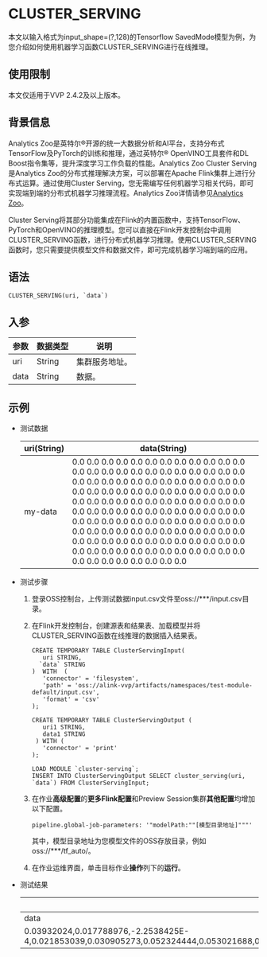 # CLUSTER\_SERVING

本文以输入格式为input\_shape=\(?,128\)的Tensorflow SavedMode模型为例，为您介绍如何使用机器学习函数CLUSTER\_SERVING进行在线推理。

## 使用限制

本文仅适用于VVP 2.4.2及以上版本。

## 背景信息

Analytics Zoo是英特尔®开源的统一大数据分析和AI平台，支持分布式TensorFlow及PyTorch的训练和推理，通过英特尔® OpenVINO工具套件和DL Boost指令集等，提升深度学习工作负载的性能。Analytics Zoo Cluster Serving是Analytics Zoo的分布式推理解决方案，可以部署在Apache Flink集群上进行分布式运算。通过使用Cluster Serving，您无需编写任何机器学习相关代码，即可实现端到端的分布式机器学习推理流程。Analytics Zoo详情请参见[Analytics Zoo](https://analytics-zoo.github.io/master/#ClusterServingGuide/ProgrammingGuide/)。

Cluster Serving将其部分功能集成在Flink的内置函数中，支持TensorFlow、PyTorch和OpenVINO的推理模型。您可以直接在Flink开发控制台中调用CLUSTER\_SERVING函数，进行分布式机器学习推理。使用CLUSTER\_SERVING函数时，您只需要提供模型文件和数据文件，即可完成机器学习端到端的应用。

## 语法

```
CLUSTER_SERVING(uri, `data`)
```

## 入参

|参数|数据类型|说明|
|--|----|--|
|uri|String|集群服务地址。|
|data|String|数据。|

## 示例

-   测试数据

    |uri\(String\)|data\(String\)|
    |-------------|--------------|
    |my-data|0.0 0.0 0.0 0.0 0.0 0.0 0.0 0.0 0.0 0.0 0.0 0.0 0.0 0.0 0.0 0.0 0.0 0.0 0.0 0.0 0.0 0.0 0.0 0.0 0.0 0.0 0.0 0.0 0.0 0.0 0.0 0.0 0.0 0.0 0.0 0.0 0.0 0.0 0.0 0.0 0.0 0.0 0.0 0.0 0.0 0.0 0.0 0.0 0.0 0.0 0.0 0.0 0.0 0.0 0.0 0.0 0.0 0.0 0.0 0.0 0.0 0.0 0.0 0.0 0.0 0.0 0.0 0.0 0.0 0.0 0.0 0.0 0.0 0.0 0.0 0.0 0.0 0.0 0.0 0.0 0.0 0.0 0.0 0.0 0.0 0.0 0.0 0.0 0.0 0.0 0.0 0.0 0.0 0.0 0.0 0.0 0.0 0.0 0.0 0.0 0.0 0.0 0.0 0.0 0.0 0.0 0.0 0.0 0.0 0.0 0.0 0.0 0.0 0.0 0.0 0.0 0.0 0.0 0.0 0.0 0.0 0.0 0.0 0.0 0.0 0.0 0.0 0.0|

-   测试步骤
    1.  登录OSS控制台，上传测试数据input.csv文件至oss://\*\*\*/input.csv目录。
    2.  在Flink开发控制台，创建源表和结果表、加载模型并将CLUSTER\_SERVING函数在线推理的数据插入结果表。

        ```
        CREATE TEMPORARY TABLE ClusterServingInput(
           uri STRING,
          `data` STRING
        )  WITH  (
           'connector' = 'filesystem',
           'path' = 'oss://alink-vvp/artifacts/namespaces/test-module-default/input.csv',
           'format' = 'csv'
        );
        
        CREATE TEMPORARY TABLE ClusterServingOutput (
           uri1 STRING,  
           data1 STRING
         ) WITH (
           'connector' = 'print'
        );
        
        LOAD MODULE `cluster-serving`;
        INSERT INTO ClusterServingOutput SELECT cluster_serving(uri, `data`) FROM ClusterServingInput;
        ```

    3.  在作业**高级配置**的**更多Flink配置**和Preview Session集群**其他配置**均增加以下配置。

        ```
        pipeline.global-job-parameters: '"modelPath:""[模型目录地址]"""'
        ```

        其中，模型目录地址为您模型文件的OSS存放目录，例如oss://\*\*\*/tf\_auto/。

    4.  在作业运维界面，单击目标作业**操作**列下的**运行**。
-   测试结果

    |uri1|data1|
    |----|-----|
    |data|shape|
    |0.03932024,0.017788976,-2.2538425E-4,0.021853039,0.030905273,0.052324444,0.053021688,0.08776946,0.0625467,0.12149326,0.048770625,0.04533424,0.09271586,0.023119276,0.0037812046,0.052707616,0.029312208,0.023519568,0.07501668,0.037939064,0.06363185,0.04994791,0.08504477,0.06940596,0.052632406,0.028651983,0.02205597,0.05861686,0.040175162,0.04682718,0.05283319,0.01967535,0.111778766,0.03182444,0.04509241,0.09942829,0.009491239,0.038903005,0.11488753,0.019503327,0.0346709,0.060727723,0.03718308,0.1295206,0.04292037,0.13272661,0.009957914,0.050370887,0.03016096,0.067269124,0.09981682,0.08606887,0.085193545,0.041775055,0.02956512,0.027142545,0.09836763,0.029330501,0.040107135,0.0753366,0.068517864,0.020111244,0.086271614,0.04449262,0.107297346,0.07932708,0.036529146,0.014892701,0.08245985,0.04272034,0.076421194,0.035283472,0.028554386,0.019374546,0.048012834,0.011391987,0.028220229,0.054405782,0.037807927,0.085761145,0.07974813,0.04150249,-0.017132144,0.08219319,0.019887058,0.034193676,0.06221051,0.07516215,0.0598385,0.09159884,0.038117558,0.05329266,0.021038251,0.072046585,0.05561088,0.017538168,0.025691401,0.08580602,0.02225845,0.117060736,0.060743354,0.11840888,0.065381594,0.08059649,0.045638822,0.06399781,0.011646094,0.043574452,0.123603456,0.045708194,0.05672055,0.08402837,0.118181005,0.09657015,0.08259893,0.0010145458,0.031954847,0.07388758,0.035380267,0.070080444,0.06764534,0.058731187,0.022044828,0.094359346,0.05559277,0.032255664,0.07360537,0.11992536|128|


